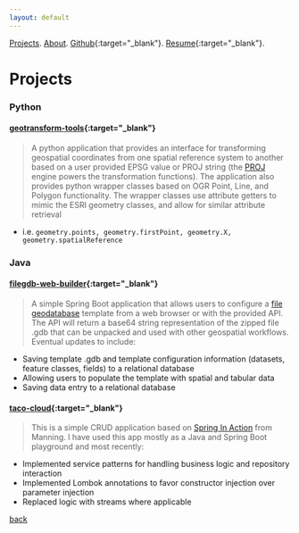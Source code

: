 ```yaml
---
layout: default
---
```


[Projects](./projects.html).
[About](./about-me.html).
[Github](https://github.com/adamgutons/){:target="_blank"}.
[Resume](./assets/resume/resume.pdf){:target="_blank"}.


# Projects

### Python

#### [geotransform-tools](https://github.com/adamgutons/geotransform-tools){:target="_blank"}

>A python application that provides an interface for transforming geospatial coordinates from one spatial reference system 
to another based on a user provided EPSG value or PROJ string (the [PROJ](https://proj.org/en/9.3/) engine powers the 
transformation functions).  The application also provides python wrapper classes based on OGR Point, Line, and Polygon functionality.
The wrapper classes use attribute getters to mimic the ESRI geometry classes, and allow for similar attribute retrieval

+ i.e. `geometry.points, geometry.firstPoint, geometry.X, geometry.spatialReference`

### Java

#### [filegdb-web-builder](https://github.com/adamgutons/filegdb-web-builder){:target="_blank"}

>A simple Spring Boot application that allows users to configure a [file geodatabase](https://pro.arcgis.com/en/pro-app/latest/help/data/geodatabases/manage-file-gdb/file-geodatabases.htm)
template from a web browser or with the provided API.  The API will return a base64 string representation of the zipped
file .gdb that can be unpacked and used with other geospatial workflows.  Eventual updates to include:

+ Saving template .gdb and template configuration information (datasets, feature classes, fields) to a relational database
+ Allowing users to populate the template with spatial and tabular data
+ Saving data entry to a relational database


#### [taco-cloud](https://github.com/adamgutons/taco-cloud){:target="_blank"}

>This is a simple CRUD application based on [Spring In Action](https://livebook.manning.com/book/spring-in-action-sixth-edition/spring-in-action/)
from Manning. I have used this app mostly as a Java and Spring Boot playground and most recently:

+ Implemented service patterns for handling business logic and repository interaction
+ Implemented Lombok annotations to favor constructor injection over parameter injection
+ Replaced logic with streams where applicable


[back](./)
